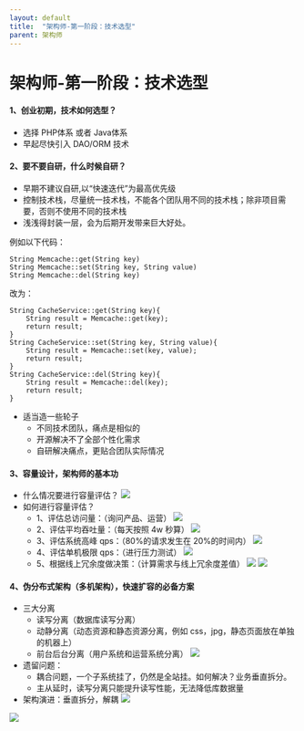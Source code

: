 ```yaml
---
layout: default
title:  "架构师-第一阶段：技术选型"
parent: 架构师
---
```


# 架构师-第一阶段：技术选型
#### 1、创业初期，技术如何选型？

- 选择 PHP体系 或者 Java体系
- 早起尽快引入 DAO/ORM 技术

#### 2、要不要自研，什么时候自研？

- 早期不建议自研,以“快速迭代”为最高优先级
- 控制技术栈，尽量统一技术栈，不能各个团队用不同的技术栈；除非项目需要，否则不使用不同的技术栈
- 浅浅得封装一层，会为后期开发带来巨大好处。

例如以下代码：

```
String Memcache::get(String key)
String Memcache::set(String key, String value)
String Memcache::del(String key)
```
改为：

```
String CacheService::get(String key){
	String result = Memcache::get(key);
	return result;
}
String CacheService::set(String key, String value){
	String result = Memcache::set(key, value);
	return result;
}
String CacheService::del(String key){
	String result = Memcache::del(key);
	return result;
}
```

- 适当造一些轮子
	+ 不同技术团队，痛点是相似的
	+ 开源解决不了全部个性化需求
	+ 自研解决痛点，更贴合团队实际情况

#### 3、容量设计，架构师的基本功
- 什么情况要进行容量评估？
![](/assets/images/img/8.png)
- 如何进行容量评估？
	+ 1、评估总访问量：（询问产品、运营）
![](/assets/images/img/10.png)
	+ 2、评估平均吞吐量：（每天按照 4w 秒算）
![](/assets/images/img/11.png)
	+ 3、评估系统高峰 qps：（80%的请求发生在 20%的时间内）
![](/assets/images/img/12.png)
	+ 4、评估单机极限 qps：（进行压力测试）
![](/assets/images/img/13.png)
	+ 5、根据线上冗余度做决策：（计算需求与线上冗余度差值）
![](/assets/images/img/14.png)
![](/assets/images/img/15.png)

#### 4、伪分布式架构（多机架构），快速扩容的必备方案

- 三大分离
	+ 读写分离（数据库读写分离）
	+ 动静分离（动态资源和静态资源分离，例如 css，jpg，静态页面放在单独的机器上）
	+ 前台后台分离（用户系统和运营系统分离）
	![](/assets/images/img/16.png)
- 遗留问题：
	+ 耦合问题，一个子系统挂了，仍然是全站挂。如何解决？业务垂直拆分。
	+ 主从延时，读写分离只能提升读写性能，无法降低库数据量
- 架构演进：垂直拆分，解耦
	![](/assets/images/img/18.png)

![](/assets/images/img/19.png)


